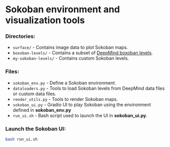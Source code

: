 # Sokoban environment and visualization tools

### Directories:

* `surface/` - Contains image data to plot Sokoban maps.
* `boxoban-levels/` - Contains a subset of [DeepMind boxoban levels](https://github.com/google-deepmind/boxoban-levels).
* `my-sokoban-levels/` - Contains custom Sokoban levels.

### Files:
* `sokoban_env.py` - Define a Sokoban environment.
* `dataloaders.py` - Tools to load Sokoban levels from DeepMind data files or custom data files.
* `render_utils.py` - Tools to render Sokoban maps.
* `sokoban_ui.py` - Gradio UI to play Sokoban using the environment defined in **sokoban_env.py**
* `run_ui.sh` - Bash script used to launch the UI in **sokoban_ui.py**.


### Launch the Sokoban UI:
```bash
bash run_ui.sh
```